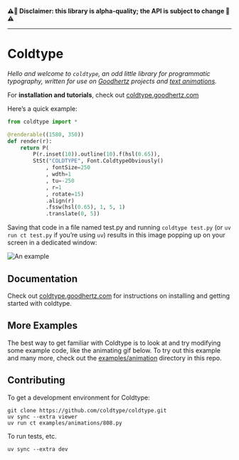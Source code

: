 __⚠️🌋 Disclaimer: this library is alpha-quality; the API is subject to change 🌋⚠️__

---

# Coldtype

_Hello and welcome to `coldtype`, an odd little library for programmatic typography, written for use on [Goodhertz](https://goodhertz.com) projects and [text animations](https://vimeo.com/robstenson)._

For __installation and tutorials__, check out [coldtype.goodhertz.com](https://coldtype.goodhertz.com)

Here’s a quick example:

```python
from coldtype import *

@renderable((1580, 350))
def render(r):
    return P(
        P(r.inset(10)).outline(10).f(hsl(0.65)),
        StSt("COLDTYPE", Font.ColdtypeObviously()
            , fontSize=250
            , wdth=1
            , tu=-250
            , r=1
            , rotate=15)
            .align(r)
            .fssw(hsl(0.65), 1, 5, 1)
            .translate(0, 5))
```

Saving that code in a file named test.py and running `coldtype test.py` (or `uv run ct test.py` if you’re using `uv`) results in this image popping up on your screen in a dedicated window:

![An example](https://raw.githubusercontent.com/goodhertz/coldtype/main/examples/renders/simple_render.png)

## Documentation

Check out [coldtype.goodhertz.com](https://coldtype.goodhertz.com) for instructions on installing and getting started with coldtype.

## More Examples

The best way to get familiar with Coldtype is to look at and try modifying some example code, like the animating gif below. To try out this example and many more, check out the [examples/animation](https://github.com/goodhertz/coldtype/tree/main/examples/animations) directory in this repo.

## Contributing

To get a development environment for Coldtype:

```
git clone https://github.com/coldtype/coldtype.git
uv sync --extra viewer
uv run ct examples/animations/808.py
```

To run tests, etc.

```
uv sync --extra dev
```